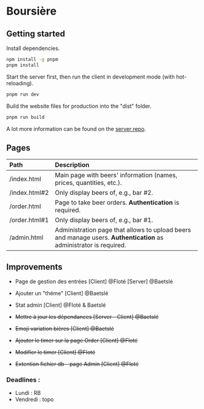 # Boursière

## Getting started

Install dependencies.

```sh
npm install -g pnpm
pnpm install
```

Start the server first, then run the client in development mode (with hot-reloading).

```sh
pnpm run dev
```

Build the website files for production into the "dist" folder.

```sh
pnpm run build
```

A lot more information can be found on the [server repo](https://github.com/e-kot-unamur/boursiere-server).

## Pages

| Path          | Description                                                                                                        |
| :------------ | :----------------------------------------------------------------------------------------------------------------- |
| /index.html   | Main page with beers' information (names, prices, quantities, etc.).                                               |
| /index.html#2 | Only display beers of, e.g., bar #2.                                                                               |
| /order.html   | Page to take beer orders. **Authentication** is required.                                                          |
| /order.html#1 | Only display beers of, e.g., bar #1.                                                                               |
| /admin.html   | Administration page that allows to upload beers and manage users. **Authentication** as administrator is required. |

## Improvements
* Page de gestion des entrées [Client] @Floté [Server] @Baetslé
* Ajouter un "théme" [Client] @Baetslé
* Stat admin [Client] @Floté & Baetslé

* ~~Mettre à jour les dépendances [Server - Client] @Baetslé~~
* ~~Emoji variation bières [Client] @Baetslé~~
* ~~Ajouter le timer sur la page Order [Client] @Floté~~
* ~~Modifier le timer [Client] @Floté~~
* ~~Extention fichier db - page Admin [Client] @Floté~~

### Deadlines :
* Lundi : RB
* Vendredi : topo
